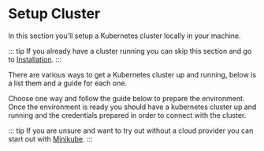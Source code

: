 # Setup Cluster

In this section you'll setup a Kubernetes cluster locally in your machine.

::: tip
If you already have a cluster running you can skip this section and go to [Installation](/installation/).
:::

There are various ways to get a Kubernetes cluster up and running, below is a list them and a guide for each one.

Choose one way and follow the guide below to prepare the environment. Once the environment is ready you should have a kubernetes cluster up and running and the credentials prepared in order to connect with the cluster.

::: tip
If you are unsure and want to try out without a cloud provider you can start out with [Minikube](/setup-cluster/minikube.md).
:::